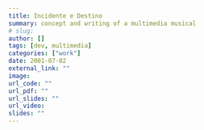 ```yaml
---
title: Incidente e Destino
summary: concept and writing of a multimedia musical
# slug: 
author: []
tags: [dev, multimedia]
categories: ["work"]
date: 2001-07-02
external_link: ""
image:
url_code: ""
url_pdf: ""
url_slides: ""
url_video:
slides: ""
---
```


